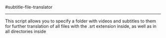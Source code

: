 #subtitle-file-translator
***
This script allows you to specify a folder with videos and subtitles to them for further translation of all files with the .srt extension inside, as well as in all directories inside